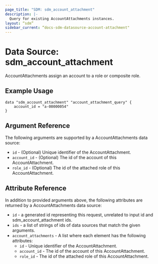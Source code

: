 ```yaml
---
page_title: "SDM: sdm_account_attachment"
description: |-
  Query for existing AccountAttachments instances.
layout: “sdm”
sidebar_current: “docs-sdm-datasource-account-attachment"
---
```

# Data Source: sdm_account_attachment

AccountAttachments assign an account to a role or composite role.

## Example Usage

```hcl
data "sdm_account_attachment" "account_attachment_query" {
    account_id = "a-00000054"
}
```

## Argument Reference
The following arguments are supported by a AccountAttachments data source:
* `id` - (Optional) Unique identifier of the AccountAttachment.
* `account_id` - (Optional) The id of the account of this AccountAttachment.
* `role_id` - (Optional) The id of the attached role of this AccountAttachment.

## Attribute Reference
In addition to provided arguments above, the following attributes are returned by a AccountAttachments data source:
* `id` - a generated id representing this request, unrelated to input id and sdm_account_attachment ids.
* `ids` - a list of strings of ids of data sources that match the given arguments.
* `account_attachments` - A list where each element has the following attributes:
	* `id` - Unique identifier of the AccountAttachment.
	* `account_id` - The id of the account of this AccountAttachment.
	* `role_id` - The id of the attached role of this AccountAttachment.

